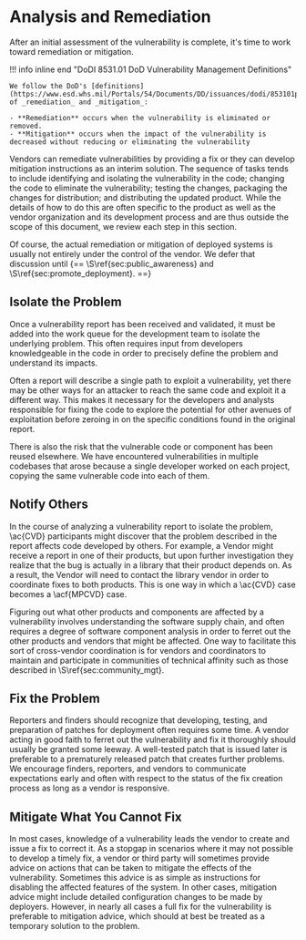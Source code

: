 # Analysis and Remediation

After an initial assessment of the vulnerability is complete, it's time to work toward remediation or mitigation.

!!! info inline end "DoDI 8531.01 DoD Vulnerability Management Definitions"

    We follow the DoD's [definitions](https://www.esd.whs.mil/Portals/54/Documents/DD/issuances/dodi/853101p.pdf) of _remediation_ and _mitigation_: 

    - **Remediation** occurs when the vulnerability is eliminated or removed. 
    - **Mitigation** occurs when the impact of the vulnerability is decreased without reducing or eliminating the vulnerability

Vendors can remediate vulnerabilities by providing a fix or they can develop mitigation instructions as an interim solution.
The sequence of tasks tends to include identifying and isolating the vulnerability in the code; changing the code to eliminate the vulnerability; testing the changes, packaging the changes for distribution; and distributing the updated product.
While the details of how to do this are often specific to the product as well as the vendor organization and its development process and are thus outside the scope of this document, we review each step in this section.

Of course, the actual remediation or mitigation of deployed systems is usually not entirely under the control of the vendor.
We defer that discussion until {== \S\ref{sec:public_awareness} and \S\ref{sec:promote_deployment}. ==}

## Isolate the Problem

Once a vulnerability report has been received and validated, it must be added into the work queue for the development team to isolate the underlying problem.
This often requires input from developers knowledgeable in the code in order to precisely define the problem and understand its impacts.

Often a report will describe a single path to exploit a vulnerability, yet there may be other ways for an attacker to reach the same code and exploit it a different way.
This makes it necessary for the developers and analysts responsible for fixing the code to explore the potential for other avenues of exploitation before zeroing in on the specific conditions found in the original report.

There is also the risk that the vulnerable code or component has been reused elsewhere.
We have encountered vulnerabilities in multiple codebases that arose because a single developer worked on each project, copying the same vulnerable code into each of them.

## Notify Others

In the course of analyzing a vulnerability report to isolate the problem, \ac{CVD} participants might discover that the problem described in the report affects code developed by others.
For example, a Vendor might receive a report in one of their products, but upon further investigation they realize that the bug is actually in a library that their product depends on.
As a result, the Vendor will need to contact the library vendor in order to coordinate fixes to both products.
This is one way in which a \ac{CVD} case becomes a \acf{MPCVD} case.

Figuring out what other products and components are affected by a vulnerability involves understanding the software supply chain, and often requires a degree of software component analysis in order to ferret out the other products and vendors that might be affected.
One way to facilitate this sort of cross-vendor coordination is for vendors and coordinators to maintain and participate in communities of technical affinity such as those described in \S\ref{sec:community_mgt}.

## Fix the Problem

Reporters and finders should recognize that developing, testing, and preparation of patches for deployment often requires some time.
A vendor acting in good faith to ferret out the vulnerability and fix it thoroughly should usually be granted some leeway.
A well-tested patch that is issued later is preferable to a prematurely released patch that creates further problems.
We encourage finders, reporters, and vendors to communicate expectations early and often with respect to the status of the fix creation process as long as a vendor is responsive.

## Mitigate What You Cannot Fix

In most cases, knowledge of a vulnerability leads the vendor to create and issue a fix to correct it.
As a stopgap in scenarios where it may not possible to develop a timely fix, a vendor or third party will sometimes provide advice on actions that can be taken to mitigate the effects of the vulnerability.
Sometimes this advice is as simple as instructions for disabling the affected features of the system.
In other cases, mitigation advice might include detailed configuration changes to be made by deployers.
However, in nearly all cases a full fix for the vulnerability is preferable to mitigation advice, which should at best be treated as a temporary solution to the problem.

